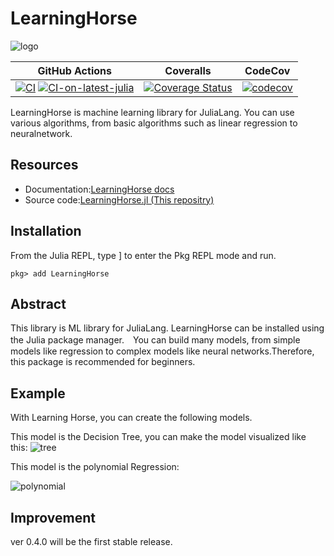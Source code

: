 # LearningHorse

![logo](https://user-images.githubusercontent.com/76277264/105711246-a16efc00-5f5b-11eb-9e1e-e93955250bd8.png)

|GitHub Actions|Coveralls|CodeCov|
|:------------:|:-----:|:------:|
|[![CI](https://github.com/QGMW22/LearningHorse.jl/actions/workflows/main.yml/badge.svg)](https://github.com/QGMW22/LearningHorse.jl/actions/workflows/main.yml) [![CI-on-latest-julia](https://github.com/QGMW22/LearningHorse.jl/actions/workflows/on-nightly.yml/badge.svg)](https://github.com/QGMW22/LearningHorse.jl/actions/workflows/on-nightly.yml)|[![Coverage Status](http://coveralls.io/repos/github/QGMW22/LearningHorse.jl/badge.svg?branch=master)](https://coveralls.io/github/QGMW22/LearningHorse.jl?branch=master)|[![codecov](https://codecov.io/gh/MommaWatasu/LearningHorse.jl/branch/master/graph/badge.svg?token=x7YKbXMjPE)](https://codecov.io/gh/MommaWatasu/LearningHorse.jl)|

LearningHorse is machine learning library for JuliaLang. You can use various algorithms, from basic algorithms such as linear regression to neuralnetwork.

## Resources
- Documentation:[LearningHorse docs](https://mommawatasu.github.io/LearningHorse.jl/docs/)
- Source code:[LearningHorse.jl (This repositry)](https://github.com/MommaWatasu/Learninghorse.jl)

## Installation
From the Julia REPL, type ] to enter the Pkg REPL mode and run.
```@example
pkg> add LearningHorse
```

## Abstract
This library is ML library for JuliaLang. LearningHorse can be installed using the Julia package manager.　You can build many models, from simple models like regression to complex models like neural networks.Therefore, this package is recommended for beginners.

## Example
With Learning Horse, you can create the following models.

This model is the Decision Tree, you can make the model visualized like this:
![tree](https://user-images.githubusercontent.com/76277264/144227810-035b0f07-6242-4cf3-9280-af9df17a6d6e.png)


This model is the polynomial Regression:

![polynomial](https://user-images.githubusercontent.com/76277264/144227907-c8f86ba4-afae-416a-ac30-a8ad1eff149c.png)

## Improvement
ver 0.4.0 will be the first stable release.

